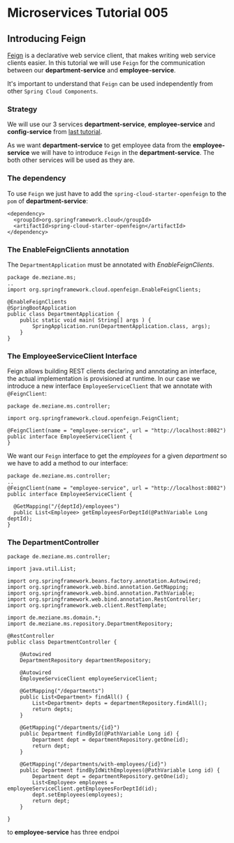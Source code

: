 # Microservices Tutorial 005
## Introducing Feign

[Feign](https://github.com/Netflix/feign) is a declarative web service client, that makes writing web service clients easier.
In this tutorial we will use `Feign` for the communication between our **department-service** and **employee-service**.

It's important to understand that `Feign` can be used independently from other `Spring Cloud Components`.
### Strategy
We will use our 3 services **department-service**, **employee-service** and  **config-service** from [last tutorial](https://github.com/Meziano/ms-tutorial-004).

As we want  **department-service** to get employee data from the **employee-service** we will have to introduce `Feign` in the **department-service**. The both other services will be used as they are.
### The dependency
To use `Feign` we just have to add the `spring-cloud-starter-openfeign` to the `pom` of  **department-service**:
```
<dependency>
  <groupId>org.springframework.cloud</groupId>
  <artifactId>spring-cloud-starter-openfeign</artifactId>
</dependency>
```
### The EnableFeignClients annotation
The `DepartmentApplication` must be annotated with *EnableFeignClients*. 
```
package de.meziane.ms;
..
import org.springframework.cloud.openfeign.EnableFeignClients;

@EnableFeignClients
@SpringBootApplication
public class DepartmentApplication {
    public static void main( String[] args ) {
    	SpringApplication.run(DepartmentApplication.class, args);
    }
}
```
### The EmployeeServiceClient Interface

Feign allows building REST clients declaring and annotating an interface, the actual implementation is provisioned at runtime. 
In our case we introduce a new interface `EmployeeServiceClient` that we annotate with `@FeignClient`:
```
package de.meziane.ms.controller;

import org.springframework.cloud.openfeign.FeignClient;

@FeignClient(name = "employee-service", url = "http://localhost:8082")
public interface EmployeeServiceClient {
}
```  
We want our `Feign` interface to get the *employees* for a given *department* so we have to add a method to our interface:
```
package de.meziane.ms.controller;
..
@FeignClient(name = "employee-service", url = "http://localhost:8082")
public interface EmployeeServiceClient {

  @GetMapping("/{deptId}/employees")
  public List<Employee> getEmployeesForDeptId(@PathVariable Long deptId);
}
```
### The DepartmentController



```
package de.meziane.ms.controller;

import java.util.List;

import org.springframework.beans.factory.annotation.Autowired;
import org.springframework.web.bind.annotation.GetMapping;
import org.springframework.web.bind.annotation.PathVariable;
import org.springframework.web.bind.annotation.RestController;
import org.springframework.web.client.RestTemplate;

import de.meziane.ms.domain.*;
import de.meziane.ms.repository.DepartmentRepository;

@RestController
public class DepartmentController {

	@Autowired
	DepartmentRepository departmentRepository;

	@Autowired
	EmployeeServiceClient employeeServiceClient;

	@GetMapping("/departments")
	public List<Department> findAll() {
		List<Department> depts = departmentRepository.findAll();
		return depts;
	}

	@GetMapping("/departments/{id}")
	public Department findById(@PathVariable Long id) {
		Department dept = departmentRepository.getOne(id);
		return dept;
	}

	@GetMapping("/departments/with-employees/{id}")
	public Department findByIdWithEmployees(@PathVariable Long id) {
		Department dept = departmentRepository.getOne(id);
		List<Employee> employees = employeeServiceClient.getEmployeesForDeptId(id);
		dept.setEmployees(employees);
		return dept;
	}

}

```


 to **employee-service** has three endpoi 
<!--stackedit_data:
eyJoaXN0b3J5IjpbLTEwMDIyNjQwMjgsMTk1MDM2NzUyMSwtOT
M5MTgxNjE3LDg3MzQ4NjcxNywxMDIwNzg3Mjc1LC0zNDAxODk0
NzEsMTE2MzIyNjIzNSwxODQ2NDkyMzIxLC0yMDc4NDY0NDY3LC
0yMDIwNjMzNTI2LC0xMjc1MTMxOTE1LDgwMDg2MjcyNCwtMzQ4
Njk5NzVdfQ==
-->